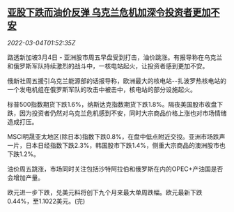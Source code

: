 <!--1646359262000-->
[亚股下跌而油价反弹 乌克兰危机加深令投资者更加不安](https://cn.reuters.com/article/global-market-asia-stocks-0304-idCNKCS2L104H)
------

<div><i>2022-03-04T01:52:35Z</i></div><p>路透新加坡3月4日 - 亚洲股市周五早盘受到打击，油价跳涨。有报导称在乌克兰和俄罗斯军队持续激烈的战斗中，一核电站起火，让投资者感到更加不安。</p><p>俄新社周五援引乌克兰能源部的话报导称，欧洲最大的核电站--扎波罗热核电站的一个发电机组在俄罗斯军队的攻击中被击中，核电站的部分设施起火。</p><p>标普500指数期货下跌1.6%，纳斯达克指数期货下跌1.8%。隔夜美国股市收盘下跌，因为投资者仍然对乌克兰危机感到不安，同时大宗商品价格上涨也对市场情绪造成打压。</p><p>MSCI明晟亚太地区(除日本)指数下跌0.8%，在盘中低点附近交投。亚洲市场跌声一片，日本日经指数下跌2.3%，韩国股市下跌1.4%，侧重大宗商品的澳洲股市也下跌1.2%。</p><p>油价周五跳涨，市场同时关注包括沙特阿拉伯和俄罗斯在内的OPEC+产油国是否会增加产量。</p><p>欧元进一步下跌，兑美元料将创下九个月来最大单周跌幅。欧元最新下跌0.44%，至1.1022美元。(完)</p>
